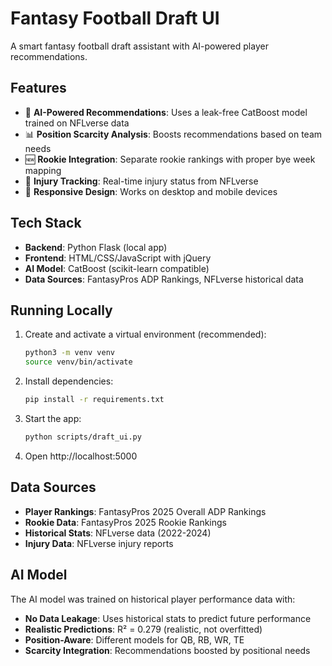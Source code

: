 # Fantasy Football Draft UI

A smart fantasy football draft assistant with AI-powered player recommendations.

## Features

- 🤖 **AI-Powered Recommendations**: Uses a leak-free CatBoost model trained on NFLverse data
- 📊 **Position Scarcity Analysis**: Boosts recommendations based on team needs
- 🆕 **Rookie Integration**: Separate rookie rankings with proper bye week mapping
- 🏥 **Injury Tracking**: Real-time injury status from NFLverse
- 📱 **Responsive Design**: Works on desktop and mobile devices

## Tech Stack

- **Backend**: Python Flask (local app)
- **Frontend**: HTML/CSS/JavaScript with jQuery
- **AI Model**: CatBoost (scikit-learn compatible)
- **Data Sources**: FantasyPros ADP Rankings, NFLverse historical data

## Running Locally

1. Create and activate a virtual environment (recommended):
   ```bash
   python3 -m venv venv
   source venv/bin/activate
   ```

2. Install dependencies:
   ```bash
   pip install -r requirements.txt
   ```

3. Start the app:
   ```bash
   python scripts/draft_ui.py
   ```

4. Open http://localhost:5000

## Data Sources

- **Player Rankings**: FantasyPros 2025 Overall ADP Rankings
- **Rookie Data**: FantasyPros 2025 Rookie Rankings  
- **Historical Stats**: NFLverse data (2022-2024)
- **Injury Data**: NFLverse injury reports

## AI Model

The AI model was trained on historical player performance data with:
- **No Data Leakage**: Uses historical stats to predict future performance
- **Realistic Predictions**: R² = 0.279 (realistic, not overfitted)
- **Position-Aware**: Different models for QB, RB, WR, TE
- **Scarcity Integration**: Recommendations boosted by positional needs 